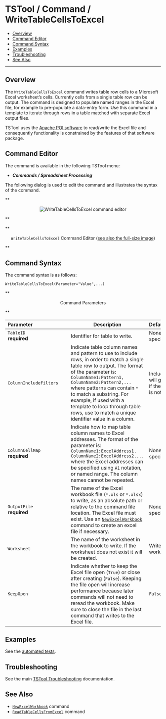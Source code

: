 # TSTool / Command / WriteTableCellsToExcel #

*   [Overview](#overview)
*   [Command Editor](#command-editor)
*   [Command Syntax](#command-syntax)
*   [Examples](#examples)
*   [Troubleshooting](#troubleshooting)
*   [See Also](#see-also)

-------------------------

## Overview ##

The `WriteTableCellsToExcel` command writes table row cells to a Microsoft Excel worksheet’s cells.
Currently cells from a single table row can be output.
The command is designed to populate named ranges in the Excel file,
for example to pre-populate a data-entry form.
Use this command in a template to iterate through rows in a table matched with separate Excel output files.

TSTool uses the [Apache POI software](https://poi.apache.org) to read/write the
Excel file and consequently functionality is constrained by the features of that software package.

## Command Editor ##

The command is available in the following TSTool menu:

*   ***Commands / Spreadsheet Processing***

The following dialog is used to edit the command and illustrates the syntax of the command.

**<p style="text-align: center;">
![WriteTableCellsToExcel command editor](WriteTableCellsToExcel.png)
</p>**

**<p style="text-align: center;">
`WriteTableCellsToExcel` Command Editor (<a href="../WriteTableCellsToExcel.png">see also the full-size image</a>)
</p>**

## Command Syntax ##

The command syntax is as follows:

```text
WriteTableCellsToExcel(Parameter="Value",...)
```
**<p style="text-align: center;">
Command Parameters
</p>**

|**Parameter**&nbsp;&nbsp;&nbsp;&nbsp;&nbsp;&nbsp;&nbsp;&nbsp;&nbsp;&nbsp;&nbsp;&nbsp;&nbsp;&nbsp;&nbsp;&nbsp;&nbsp;&nbsp;&nbsp;&nbsp;&nbsp;&nbsp;&nbsp;&nbsp;&nbsp;|**Description**|**Default**&nbsp;&nbsp;&nbsp;&nbsp;&nbsp;&nbsp;&nbsp;&nbsp;&nbsp;&nbsp;&nbsp;&nbsp;&nbsp;&nbsp;&nbsp;&nbsp;&nbsp;&nbsp;&nbsp;&nbsp;&nbsp;&nbsp;&nbsp;&nbsp;&nbsp;&nbsp;&nbsp;|
|--------------|-----------------|-----------------|
|`TableID`<br>**required**|Identifier for table to write.|None – must be specified.|
|`ColumnIncludeFilters`|Indicate table column names and pattern to use to include rows, in order to match a single table row to output.  The format of the parameter is:<br>`ColumnName1:Pattern1,`<br>`ColumnName2:Pattern2,...`<br>where patterns can contain `*` to match a substring.  For example, if used with a template to loop through table rows, use to match a unique identifier value in a column.|Include all rows (which will generate an error if the number of rows is not equal to one)|
|`ColumnCellMap`<br>**required**|Indicate how to map table column names to Excel addresses.  The format of the parameter is:<br>`ColumnName1:ExcelAddress1,`<br>`ColumnName2:ExcelAddress2,...`<br>where the Excel addresses can be specified using `A1` notation, or named range.  The column names cannot be repeated.|None – must be specified.|
|`OutputFile`<br>**required**|The name of the Excel workbook file (`*.xls` or `*.xlsx`) to write, as an absolute path or relative to the command file location.  The Excel file must exist.  Use an [`NewExcelWorkbook`](../NewExcelWorkbook/NewExcelWorkbook.md) command to create an excel file if necessary.|None – must be specified.|
|`Worksheet`|The name of the worksheet in the workbook to write.  If the worksheet does not exist it will be created.|Write to the first worksheet.|
|`KeepOpen`|Indicate whether to keep the Excel file open (`True`) or close after creating (`False`).  Keeping the file open will increase performance because later commands will not need to reread the workbook.  Make sure to close the file in the last command that writes to the Excel file.|`False`|

## Examples ##

See the [automated tests](https://github.com/OpenCDSS/cdss-app-tstool-test/tree/master/test/commands/WriteTableCellsToExcel).

## Troubleshooting ##

See the main [TSTool Troubleshooting](../../troubleshooting/troubleshooting.md) documentation.

## See Also ##

*   [`NewExcelWorkbook`](../NewExcelWorkbook/NewExcelWorkbook.md) command
*   [`ReadTableCellsFromExcel`](../ReadTableCellsFromExcel/ReadTableCellsFromExcel.md) command
